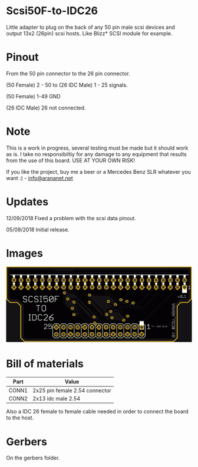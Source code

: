 # Scsi50F-to-IDC26

Little adapter to plug on the back of any 50 pin male scsi devices and output 13x2 (26pin) scsi hosts. Like Blizz* SCSI module for example.

# Pinout

From the 50 pin connector to the 26 pin connector.

(50 Female) 2 - 50 to (26 IDC Male) 1 - 25 signals.

(50 Female) 1-49 GND

(26 IDC Male) 26 not connected.

# Note

This is a work in progress, several testing must be made but it should work as is. I take no responsibiltiy for any damage to any equipment that results from the use of this board. USE AT YOUR OWN RISK!

If you like the project, buy me a beer or a Mercedes Benz SLR whatever you want :) - info@arananet.net

# Updates

12/09/2018 Fixed a problem with the scsi data pinout.

05/09/2018 Initial release.


# Images

<img src="https://github.com/arananet/Scsi50F-to-IDC26/blob/master/images/top.png?raw=true" width="700">

# Bill of materials

| Part          | Value                   
| ------------- | --------------------------------- 
| CONN1         | 2x25 pin female 2.54 connector  |
| CONN2         | 2x13 idc male 2.54              |

Also a IDC 26 female to female cable needed in order to connect the board to the host.

# Gerbers

On the gerbers folder.
